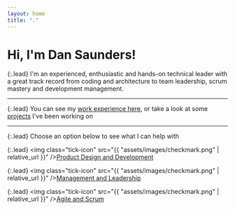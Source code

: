 ```yaml
---
layout: home
title: "."
---
```

# Hi, I'm Dan Saunders!

<style>
    .tick-icon {
        width: 20px;
        height: 20px;
        margin-right: 0.5em;
    }
</style>

{:.lead}
I'm an experienced, enthusiastic and hands-on technical leader 
with a great track record from coding and architecture to team leadership, scrum mastery and development management.

---

{:.lead}
You can see my [work experience here](/xp), or take a look at some [projects](/projects) I've been working on

---

{:.lead}
Choose an option below to see what I can help with

{:.lead}
<img class="tick-icon" src="{{ "assets/images/checkmark.png" | relative_url }}" />[Product Design and Development](/coding)

{:.lead}
<img class="tick-icon" src="{{ "assets/images/checkmark.png" | relative_url }}" />[Management and Leadership](/management)

{:.lead}
<img class="tick-icon" src="{{ "assets/images/checkmark.png" | relative_url }}" />[Agile and Scrum](/agile)
